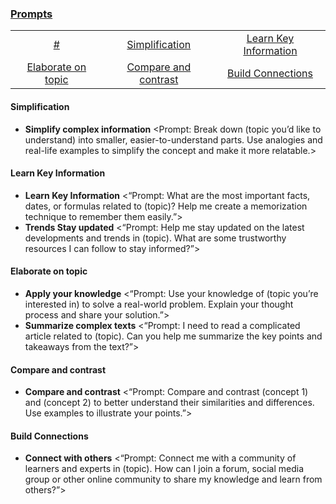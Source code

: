 ### [Prompts](#prompts)
|     |     |     |   
|:-:  |:-:  |:-:  |
| [#](#-prompts) 	| [Simplification](#simplification) 	| [Learn Key Information](#learn-key-information) |
| [Elaborate on topic](#elaborate-on-topic) 	| [Compare and contrast](#compare-and-contrast) 	| [Build Connections](#build-connections) | 


#### Simplification
- **Simplify complex information** <Prompt: Break down (topic you’d like to understand) into smaller, easier-to-understand parts. Use analogies and real-life examples to simplify the concept and make it more relatable.>

#### Learn Key Information
- **Learn Key Information** <“Prompt: What are the most important facts, dates, or formulas related to (topic)? Help me create a memorization technique to remember them easily.”>
- **Trends Stay updated** <“Prompt: Help me stay updated on the latest developments and trends in (topic). What are some trustworthy resources I can follow to stay informed?”>

#### Elaborate on topic
- **Apply your knowledge** <“Prompt: Use your knowledge of (topic you’re interested in) to solve a real-world problem. Explain your thought process and share your solution.”>
- **Summarize complex texts** <“Prompt: I need to read a complicated article related to (topic). Can you help me summarize the key points and takeaways from the text?”>

#### Compare and contrast
- **Compare and contrast** <“Prompt: Compare and contrast (concept 1) and (concept 2) to better understand their similarities and differences. Use examples to illustrate your points.”>

#### Build Connections
- **Connect with others** <“Prompt: Connect me with a community of learners and experts in (topic). How can I join a forum, social media group or other online community to share my knowledge and learn from others?”>

